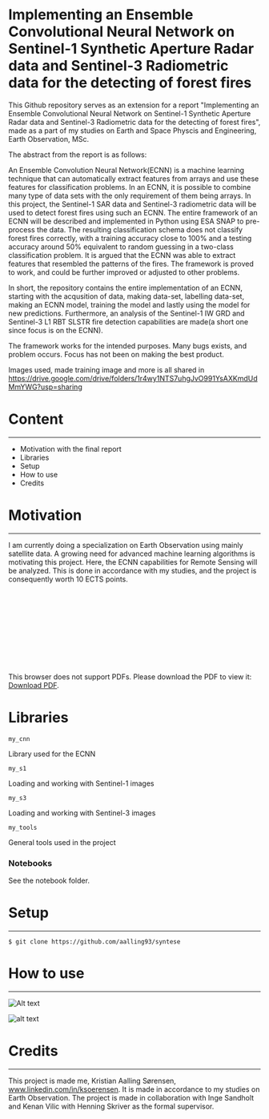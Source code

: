# Implementing an Ensemble Convolutional Neural Network on Sentinel-1 Synthetic Aperture Radar data and Sentinel-3 Radiometric data for the detecting of forest fires
This Github repository serves as an extension for a report  "Implementing an Ensemble Convolutional Neural Network on
Sentinel-1 Synthetic Aperture Radar data and Sentinel-3 Radiometric
data for the detecting of forest fires", made as a part of my studies on Earth and Space Physcis and Engineering, Earth Observation, MSc.

The abstract from the report is as follows:

An Ensemble Convolution Neural Network(ECNN) is a machine learning technique that can automatically extract features from arrays and use these features for classification problems. In an ECNN, it is possible to combine many type of data sets with the only requirement of them being arrays. In this project, the Sentinel-1 SAR data and Sentinel-3 radiometric data will be used to detect forest fires using such an ECNN. The entire framework of an ECNN will be described and implemented in Python using ESA SNAP to pre-process the data. The resulting classification schema does not classify forest fires correctly, with a training accuracy close to 100% and a testing accuracy around 50% equivalent to random guessing in a two-class classification problem. It is argued that the ECNN was able to extract features that resembled the patterns of the fires. The framework is proved to work, and could be further improved or adjusted to other problems.



In short, the repository contains the entire implementation of an ECNN, starting with the acqusition of data, making data-set, labelling data-set, 
making an ECNN model, training the model and lastly using the model for new predictions.
Furthermore, an analysis of the Sentinel-1 IW GRD and Sentinel-3 L1 RBT SLSTR fire detection capabilities are made(a short one since focus is on the ECNN).

The framework works for the intended purposes. Many bugs exists, and problem occurs. Focus has not been on making the best product.

Images used, made training image and more is all shared in 
https://drive.google.com/drive/folders/1r4wy1NTS7uhgJvO991YsAXKmdUdMmYWG?usp=sharing

# Content
----------------------------
* Motivation with the final report
* Libraries
* Setup
* How to use
* Credits



# Motivation
----------------------------
I am currently doing a specialization on Earth Observation using mainly satellite data. 
A growing need for advanced machine learning algorithms is motivating this project.
Here, the ECNN capabilities for Remote Sensing will be analyzed.
This is done in accordance with my studies, and the project is consequently worth 10 ECTS points.

<object data="https://drive.google.com/file/d/1RqxQPLnNQpvNQYHj3ZtX7kfPIeRuL7Wj/view?usp=sharing" type="application/pdf" width="700px" height="700px">
    <embed src="https://drive.google.com/file/d/1RqxQPLnNQpvNQYHj3ZtX7kfPIeRuL7Wj/view?usp=sharing">
        <p>This browser does not support PDFs. Please download the PDF to view it: <a href="https://drive.google.com/file/d/1RqxQPLnNQpvNQYHj3ZtX7kfPIeRuL7Wj/view?usp=sharing">Download PDF</a>.</p>
    </embed>
</object>


# Libraries
```
my_cnn
```
Library used for the ECNN
```
my_s1
```
Loading and working with Sentinel-1 images

```
my_s3
```
Loading and working with Sentinel-3 images

```
my_tools
```
General tools used in the project

### Notebooks

See the notebook folder.

# Setup
-----------------------
```shell
$ git clone https://github.com/aalling93/syntese
```

# How to use
----------------------

![Alt text](aalling93/syntese/not_used/use1.png?raw=true "Title")


![alt text](https://github.com/[username]/[reponame]/blob/[branch]/image.jpg?raw=true)
# Credits
---------------------
This project is made me, Kristian Aalling Sørensen, www.linkedin.com/in/ksoerensen. It is made in accordance to my studies on Earth Observation. 
The project is made in collaboration with Inge Sandholt and Kenan Vilic with Henning Skriver as the formal supervisor. 


